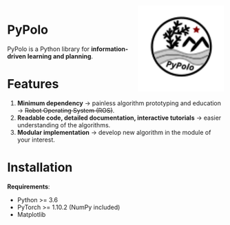 <img src="./logo.svg" align="right" width="200" alt="header pic"/>

# PyPolo
PyPolo is a Python library for **information-driven learning and planning**.

# Features
1. **Minimum dependency** &rarr; painless algorithm prototyping and education &rarr; ~~Robot Operating System (ROS)~~.
2. **Readable code, detailed documentation, interactive tutorials** &rarr; easier understanding of the algorithms.
3. **Modular implementation** &rarr; develop new algorithm in the module of your interest.

# Installation
**Requirements**:

* Python >= 3.6 
* PyTorch >= 1.10.2 (NumPy included)
* Matplotlib

<!-- # Information-Driven Learning and Planning -->
<!-- Learning in animals, humans, and robots involves the active gathering of informative sensor data for building a better model of the world. Intelligent agents need to actively explore the environment to accomplish the assigned tasks in an partially observable environment due to the constrained physical embodiment. In some scenarios, e.g., autonomous exploration and environmental monitoring, gathering informative sensor data to build an accurate model per se is the main goal of the task. -->
